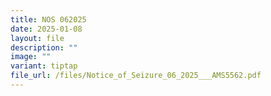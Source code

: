 ```yaml
---
title: NOS 062025
date: 2025-01-08
layout: file
description: ""
image: ""
variant: tiptap
file_url: /files/Notice_of_Seizure_06_2025___AMS5562.pdf
---
```

